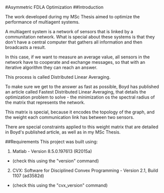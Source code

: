 #Asymmetric FDLA Optimization
##Introduction

The work developed during my MSc Thesis aimed to optimize the performance of multiagent systems.

A multiagent system is a network of sensors that is linked by a communitation network. What is special about these systems is that they don't have a central computer that gathers all information and then broadcasts a result.

In this case, if we want to measure an average value, all sensors in the network have to cooperate and exchange messages, so that with an iterative algorithm they can reach an answer.

This process is called Distributed Linear Averaging.

To make sure we get to the answer as fast as possible, Boyd has published an article called Fastest Distributed Linear Averaging, that details the optimization problem to solve - the minimization os the spectral radius of the matrix that represents the network.

This matrix is special, because it encodes the topology of the graph, and the weight each communication link has between two sensors.

There are special constraints applied to this weight matrix that are detailed in Boyd's published article, as well as in my MSc Thesis.

##Requirements
This project was built using:

1. Matlab - Version 8.5.0.197613 (R2015a)
  * (check this using the "version" command)

2. CVX: Software for Disciplined Convex Programming - Version 2.1, Build 1107 (ad3582d)
  * (check this using the "cvx_version" command)
